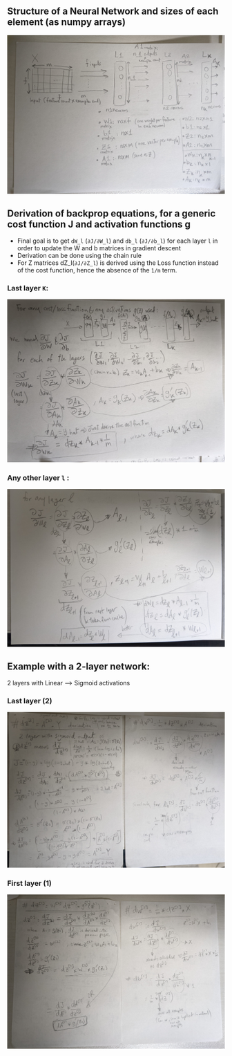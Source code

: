 ## Structure of a Neural Network and sizes of each element (as numpy arrays)

<img src="./images/NN_structure.jpg" width="600"/>

## Derivation of backprop equations, for a generic cost function J and activation functions g
- Final goal is to get `dW_l` (`∂J/∂W_l`) and `db_l` (`∂J/∂b_l`) for each layer `l` in order to update the W and b matrices in gradient descent
- Derivation can be done using the chain rule
- For Z matrices dZ_l(`∂J/∂Z_l`) is derived using the Loss function instead of the cost function, hence the absence of the `1/m` term.
### Last layer `K`:
<img src="./images/last_layer.jpg" width="600" />

### Any other layer `l` :
<img src="./images/any_layer.jpg" width="600" />

## Example with a 2-layer network:
2 layers with Linear --> Sigmoid activations

### Last layer (2)
<img src="./images/example_L2.jpg" width="600" />

### First layer (1)
<img src="./images/example_L1.jpg" width="600" />
